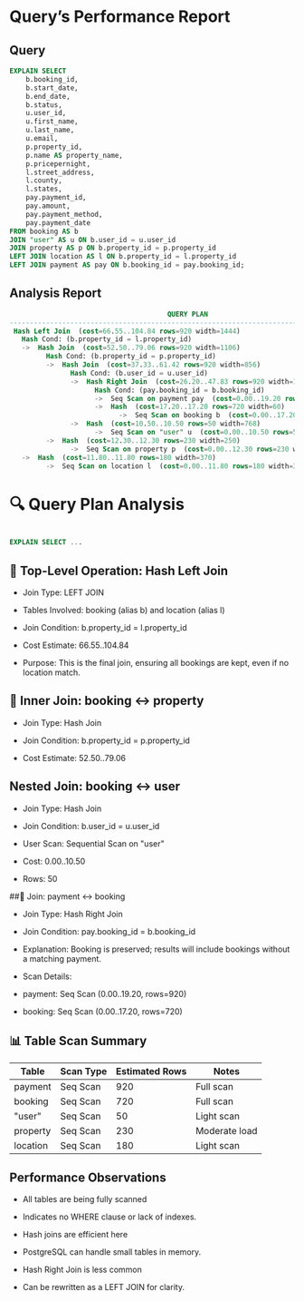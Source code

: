 
# Query’s Performance Report

## Query

```SQL
EXPLAIN SELECT
    b.booking_id,
    b.start_date,
    b.end_date,
    b.status,
    u.user_id,
    u.first_name,
    u.last_name,
    u.email,
    p.property_id,
    p.name AS property_name,
    p.pricepernight,
    l.street_address,
    l.county,
    l.states,
    pay.payment_id,
    pay.amount,
    pay.payment_method,
    pay.payment_date
FROM booking AS b
JOIN "user" AS u ON b.user_id = u.user_id
JOIN property AS p ON b.property_id = p.property_id
LEFT JOIN location AS l ON b.property_id = l.property_id
LEFT JOIN payment AS pay ON b.booking_id = pay.booking_id;
```

## Analysis Report

```SQL
                                       QUERY PLAN                                         
-------------------------------------------------------------------------------------------
 Hash Left Join  (cost=66.55..104.84 rows=920 width=1444)
   Hash Cond: (b.property_id = l.property_id)
   ->  Hash Join  (cost=52.50..79.06 rows=920 width=1106)
         Hash Cond: (b.property_id = p.property_id)
         ->  Hash Join  (cost=37.33..61.42 rows=920 width=856)
               Hash Cond: (b.user_id = u.user_id)
               ->  Hash Right Join  (cost=26.20..47.83 rows=920 width=104)
                     Hash Cond: (pay.booking_id = b.booking_id)
                     ->  Seq Scan on payment pay  (cost=0.00..19.20 rows=920 width=60)
                     ->  Hash  (cost=17.20..17.20 rows=720 width=60)
                           ->  Seq Scan on booking b  (cost=0.00..17.20 rows=720 width=60)
               ->  Hash  (cost=10.50..10.50 rows=50 width=768)
                     ->  Seq Scan on "user" u  (cost=0.00..10.50 rows=50 width=768)
         ->  Hash  (cost=12.30..12.30 rows=230 width=250)
               ->  Seq Scan on property p  (cost=0.00..12.30 rows=230 width=250)
   ->  Hash  (cost=11.80..11.80 rows=180 width=370)
         ->  Seq Scan on location l  (cost=0.00..11.80 rows=180 width=37)
```

# 🔍 Query Plan Analysis

```sql

EXPLAIN SELECT ...
```

## 🔸 Top-Level Operation: Hash Left Join
- Join Type: LEFT JOIN

- Tables Involved: booking (alias b) and location (alias l)

- Join Condition: b.property_id = l.property_id

- Cost Estimate: 66.55..104.84

- Purpose: This is the final join, ensuring all bookings are kept, even if no location match.

## 🔸 Inner Join: booking ↔ property
- Join Type: Hash Join

- Join Condition: b.property_id = p.property_id

- Cost Estimate: 52.50..79.06

## Nested Join: booking ↔ user
- Join Type: Hash Join

- Join Condition: b.user_id = u.user_id

- User Scan: Sequential Scan on "user"

- Cost: 0.00..10.50

- Rows: 50

##🔸 Join: payment ↔ booking
- Join Type: Hash Right Join

- Join Condition: pay.booking_id = b.booking_id

- Explanation: Booking is preserved; results will include bookings without a matching payment.

- Scan Details:

- payment: Seq Scan (0.00..19.20, rows=920)

- booking: Seq Scan (0.00..17.20, rows=720)

## 📊 Table Scan Summary
|Table	|Scan Type	|Estimated Rows|	Notes|
|-------|---------------|---------------|-------------|
|payment|	Seq Scan|	920	|Full scan|
|booking|	Seq Scan|	720	|Full scan|
|"user"|	Seq Scan|	50	|Light scan|
|property|	Seq Scan|	230	|Moderate load|
|location|	Seq Scan|	180	|Light scan|

## Performance Observations
- All tables are being fully scanned

- Indicates no WHERE clause or lack of indexes.

- Hash joins are efficient here

- PostgreSQL can handle small tables in memory.

- Hash Right Join is less common

- Can be rewritten as a LEFT JOIN for clarity.


